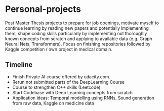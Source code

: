 # Personal-projects
Post Master Thesis projects to prepare for job openings, motivate myself to continue learning by reading new papers and potentially implementing them, shape coding skills particularly by implementing not thoroughly known concepts from scratch and applying to available data (e.g. Graph Neural Nets, Transformers).
Focus on finishing repositories followed by Kaggle competition / own project in medical domain.

## Timeline

* Finish Private AI course offered by udacity.com.
* Rerun not submitted parts of the DeepLearning Course
* Course to strengthen C++ skills (Leetcode)
* Start Codebase with Deep Learning concepts from scratch
* Application ideas: Temporal modelling using RNNs, Sound generation from raw data, Kaggle on medicine data 
